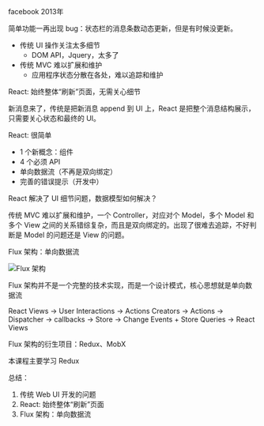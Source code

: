 facebook 2013年

简单功能一再出现 bug：状态栏的消息条数动态更新，但是有时候没更新。

* 传统 UI 操作关注太多细节
  - DOM API，Jquery，太多了
* 传统 MVC 难以扩展和维护
  - 应用程序状态分散在各处，难以追踪和维护

React: 始终整体“刷新”页面，无需关心细节

新消息来了，传统是把新消息 append 到 UI 上，React 是把整个消息结构展示，只需要关心状态和最终的 UI。

React: 很简单

  * 1 个新概念：组件
  * 4 个必须 API
  * 单向数据流（不再是双向绑定）
  * 完善的错误提示（开发中）

React 解决了 UI 细节问题，数据模型如何解决？

传统 MVC 难以扩展和维护，一个 Controller，对应对个 Model，多个 Model 和 多个 View 之间的关系错综复杂，而且是双向绑定的。出现了很难去追踪，不好判断是 Model 的问题还是 View 的问题。

Flux 架构：单向数据流

![Flux 架构](https://pic4.zhimg.com/80/v2-dfae8e90f36fcdc8f0140325bcb2ce65_1440w.jpeg)

Flux 架构并不是一个完整的技术实现，而是一个设计模式，核心思想就是单向数据流

React Views -> User Interactions -> Actions Creators -> Actions -> Dispatcher -> callbacks -> Store -> Change Events + Store Queries -> React Views

Flux 架构的衍生项目：Redux、MobX

本课程主要学习 Redux

总结：

1. 传统 Web UI 开发的问题
2. React: 始终整体“刷新”页面
3. Flux 架构：单向数据流
